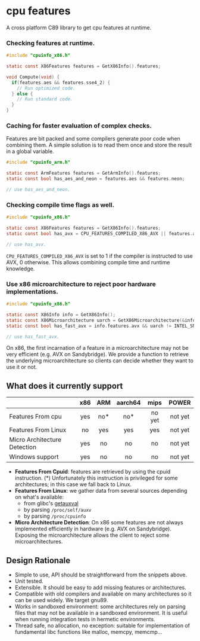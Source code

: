 # cpu features

A cross platform C89 library to get cpu features at runtime.

### Checking features at runtime.

```c
#include "cpuinfo_x86.h"

static const X86Features features = GetX86Info().features;

void Compute(void) {
  if(features.aes && features.sse4_2) {
    // Run optimized code.
  } else {
    // Run standard code.
  }
}
```

### Caching for faster evaluation of complex checks.

Features are bit packed and some compilers generate poor code when combining
them. A simple solution is to read them once and store the result in a global
variable.

```c
#include "cpuinfo_arm.h"

static const ArmFeatures features = GetArmInfo().features;
static const bool has_aes_and_neon = features.aes && features.neon;

// use has_aes_and_neon.
```

### Checking compile time flags as well.

```c
#include "cpuinfo_x86.h"

static const X86Features features = GetX86Info().features;
static const bool has_avx = CPU_FEATURES_COMPILED_X86_AVX || features.avx;

// use has_avx.
```

`CPU_FEATURES_COMPILED_X86_AVX` is set to 1 if the compiler is instructed to use
AVX, 0 otherwise. This allows combining compile time and runtime knowledge.

### Use x86 microarchitecture to reject poor hardware implementations.

```c
#include "cpuinfo_x86.h"

static const X86Info info = GetX86Info();
static const X86Microarchitecture uarch = GetX86Microarchitecture(&info);
static const bool has_fast_avx = info.features.avx && uarch != INTEL_SNB;

// use has_fast_avx.
```

On x86, the first incarnation of a feature in a microarchitecture may not be
very efficient (e.g. AVX on Sandybridge). We provide a function to retrieve the
underlying microarchitecture so clients can decide whether they want to use it
or not.

## What does it currently support

|                             | x86 | ARM | aarch64 |  mips  |  POWER  |
|---------------------------- | :-: | :-: | :-----: | :----: | :-----: |
|Features From cpu            | yes | no* | no*     | no yet | not yet |
|Features From Linux          | no  | yes | yes     | yes    | not yet |
|Micro Architecture Detection | yes | no  | no      | no     | not yet |
|Windows support              | yes | no  | no      | no     | not yet |

-   **Features From Cpuid**: features are retrieved by using the cpuid
    instruction. (*) Unfortunately this instruction is privileged for some
    architectures; in this case we fall back to Linux.
-   **Features From Linux**: we gather data from several sources depending on
    what's available:
    +   from glibc's
        [getauxval](https://www.gnu.org/software/libc/manual/html_node/Auxiliary-Vector.html)
    +   by parsing `/proc/self/auxv`
    +   by parsing `/proc/cpuinfo`
-   **Micro Architecture Detection**: On x86 some features are not always
    implemented efficiently in hardware (e.g. AVX on Sandybridge). Exposing the
    microarchitecture allows the client to reject some microarchitectures.

## Design Rationale

-   Simple to use, API should be straightforward from the snippets above.
-   Unit tested.
-   Extensible. It should be easy to add missing features or architectures.
-   Compatible with old compilers and available on many architectures so it can
    be used widely. We target gnu89.
-   Works in sandboxed environment: some architectures rely on parsing files
    that may not be available in a sandboxed environment. It is useful when
    running integration tests in hermetic environments.
-   Thread safe, no allocation, no exception: suitable for implementation of
    fundamental libc functions like malloc, memcpy, memcmp...
